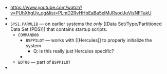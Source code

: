 - https://www.youtube.com/watch?v=PUhXhgUv_og&list=PLmD2RvHHbEaBa5elMJRsodJuVisNFTakU
-
- `SYS1.PARMLIB` — on earlier systems the _only_ [[Data Set/Type/Partitioned Data Set (PDS)]] that contains startup scripts.
	- `COMMAND00`
		- `BSPPILOT` — works with [[Hercules]] to properly initialize the system
			- Q: is this really just Hercules specific?
		-
	- `EDT00` — part of `BSPPILOT`
-